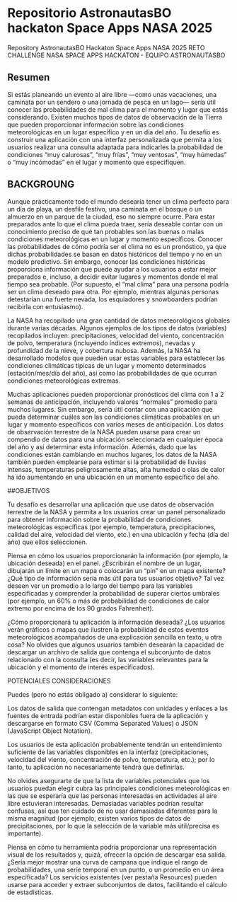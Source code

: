 # Repositorio AstronautasBO hackaton Space Apps NASA 2025
Repository AstronautasBO Hackaton Space Apps NASA 2025
RETO CHALLENGE NASA SPACE APPS HACKATON - EQUIPO ASTRONAUTASBO

## Resumen

Si estás planeando un evento al aire libre —como unas vacaciones, una caminata por un sendero o una jornada de pesca en un lago— sería útil conocer las probabilidades de mal clima para el momento y lugar que estás considerando. Existen muchos tipos de datos de observación de la Tierra que pueden proporcionar información sobre las condiciones meteorológicas en un lugar específico y en un día del año. Tu desafío es construir una aplicación con una interfaz personalizada que permita a los usuarios realizar una consulta adaptada para indicarles la probabilidad de condiciones “muy calurosas”, “muy frías”, “muy ventosas”, “muy húmedas” o “muy incómodas” en el lugar y momento que especifiquen.


## BACKGROUNG

Aunque prácticamente todo el mundo desearía tener un clima perfecto para un día de playa, un desfile festivo, una caminata en el bosque o un almuerzo en un parque de la ciudad, eso no siempre ocurre. Para estar preparados ante lo que el clima pueda traer, sería deseable contar con un conocimiento preciso de qué tan probables son las buenas o malas condiciones meteorológicas en un lugar y momento específicos. Conocer las probabilidades de cómo podría ser el clima no es un pronóstico, ya que dichas probabilidades se basan en datos históricos del tiempo y no en un modelo predictivo. Sin embargo, conocer las condiciones históricas proporciona información que puede ayudar a los usuarios a estar mejor preparados e, incluso, a decidir evitar lugares y momentos donde el mal tiempo sea probable. (Por supuesto, el “mal clima” para una persona podría ser un clima deseado para otra. Por ejemplo, mientras algunas personas detestarían una fuerte nevada, los esquiadores y snowboarders podrían recibirla con entusiasmo).

La NASA ha recopilado una gran cantidad de datos meteorológicos globales durante varias décadas. Algunos ejemplos de los tipos de datos (variables) recopilados incluyen: precipitaciones, velocidad del viento, concentración de polvo, temperatura (incluyendo índices extremos), nevadas y profundidad de la nieve, y cobertura nubosa. Además, la NASA ha desarrollado modelos que pueden usar estas variables para establecer las condiciones climáticas típicas de un lugar y momento determinados (estación/mes/día del año), así como las probabilidades de que ocurran condiciones meteorológicas extremas.

Muchas aplicaciones pueden proporcionar pronósticos del clima con 1 a 2 semanas de anticipación, incluyendo valores “normales” promedio para muchos lugares. Sin embargo, sería útil contar con una aplicación que pueda determinar cuáles son las condiciones climáticas probables en un lugar y momento específicos con varios meses de anticipación. Los datos de observación terrestre de la NASA pueden usarse para crear un compendio de datos para una ubicación seleccionada en cualquier época del año y así determinar esta información. Además, dado que las condiciones están cambiando en muchos lugares, los datos de la NASA también pueden emplearse para estimar si la probabilidad de lluvias intensas, temperaturas peligrosamente altas, alta humedad o olas de calor ha ido aumentando en una ubicación en un momento específico del año.

##OBJETIVOS

Tu desafío es desarrollar una aplicación que use datos de observación terrestre de la NASA y permita a los usuarios crear un panel personalizado para obtener información sobre la probabilidad de condiciones meteorológicas específicas (por ejemplo, temperatura, precipitaciones, calidad del aire, velocidad del viento, etc.) en una ubicación y fecha (día del año) que ellos seleccionen.

Piensa en cómo los usuarios proporcionarán la información (por ejemplo, la ubicación deseada) en el panel. ¿Escribirán el nombre de un lugar, dibujarán un límite en un mapa o colocarán un “pin” en un mapa existente? ¿Qué tipo de información sería más útil para tus usuarios objetivo? Tal vez deseen ver un promedio a lo largo del tiempo para las variables especificadas y comprender la probabilidad de superar ciertos umbrales (por ejemplo, un 60% o más de probabilidad de condiciones de calor extremo por encima de los 90 grados Fahrenheit).

¿Cómo proporcionará tu aplicación la información deseada? ¿Los usuarios verán gráficos o mapas que ilustren la probabilidad de estos eventos meteorológicos acompañados de una explicación sencilla en texto, u otra cosa? No olvides que algunos usuarios también desearán la capacidad de descargar un archivo de salida que contenga el subconjunto de datos relacionado con la consulta (es decir, las variables relevantes para la ubicación y el momento de interés especificados).

POTENCIALES CONSIDERACIONES

Puedes (pero no estás obligado a) considerar lo siguiente:

Los datos de salida que contengan metadatos con unidades y enlaces a las fuentes de entrada podrían estar disponibles fuera de la aplicación y descargarse en formato CSV (Comma Separated Values) o JSON (JavaScript Object Notation).

Los usuarios de esta aplicación probablemente tendrán un entendimiento suficiente de las variables disponibles en la interfaz (precipitaciones, velocidad del viento, concentración de polvo, temperatura, etc.); por lo tanto, tu aplicación no necesariamente tendrá que definirlas.

No olvides asegurarte de que la lista de variables potenciales que los usuarios puedan elegir cubra las principales condiciones meteorológicas en las que se esperaría que las personas interesadas en actividades al aire libre estuvieran interesadas. Demasiadas variables podrían resultar confusas, así que ten cuidado de no usar demasiadas diferentes para la misma magnitud (por ejemplo, existen varios tipos de datos de precipitaciones, por lo que la selección de la variable más útil/precisa es importante).

Piensa en cómo tu herramienta podría proporcionar una representación visual de los resultados y, quizá, ofrecer la opción de descargar esa salida. ¿Sería mejor mostrar una curva de campana que indique el rango de probabilidades, una serie temporal en un punto, o un promedio en un área especificada? Los servicios existentes (ver pestaña Resources) pueden usarse para acceder y extraer subconjuntos de datos, facilitando el cálculo de estadísticas.



